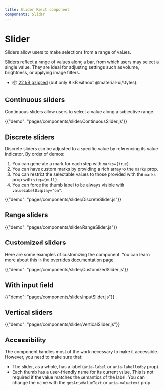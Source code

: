 ```yaml
---
title: Slider React component
components: Slider
---
```


# Slider

<p class="description">Sliders allow users to make selections from a range of values.</p>

[Sliders](https://material.io/design/components/sliders.html) reflect a range of values along a bar, from which users may select a single value. They are ideal for adjusting settings such as volume, brightness, or applying image filters.

- 📦 [22 kB gzipped](/size-snapshot) (but only 8 kB without @material-ui/styles).

## Continuous sliders

Continuous sliders allow users to select a value along a subjective range.

{{"demo": "pages/components/slider/ContinuousSlider.js"}}

## Discrete sliders

Discrete sliders can be adjusted to a specific value by referencing its value indicator.
By order of demos:

1. You can generate a mark for each step with `marks={true}`.
2. You can have custom marks by providing a rich array to the `marks` prop.
3. You can restrict the selectable values to those provided with the `marks` prop with `step={null}`.
4. You can force the thumb label to be always visible with `valueLabelDisplay="on"`.

{{"demo": "pages/components/slider/DiscreteSlider.js"}}

## Range sliders

{{"demo": "pages/components/slider/RangeSlider.js"}}

## Customized sliders

Here are some examples of customizing the component. You can learn more about this in the [overrides documentation page](/customization/components/).

{{"demo": "pages/components/slider/CustomizedSlider.js"}}

## With input field

{{"demo": "pages/components/slider/InputSlider.js"}}

## Vertical sliders

{{"demo": "pages/components/slider/VerticalSlider.js"}}

## Accessibility

The component handles most of the work necessary to make it accessible.
However, you need to make sure that:

- The slider, as a whole, has a label (`aria-label` or `aria-labelledby` prop).
- Each thumb has a user-friendly name for its current value.
This is not required if the value matches the semantics of the label.
You can change the name with the `getAriaValueText` or `aria-valuetext` prop.

